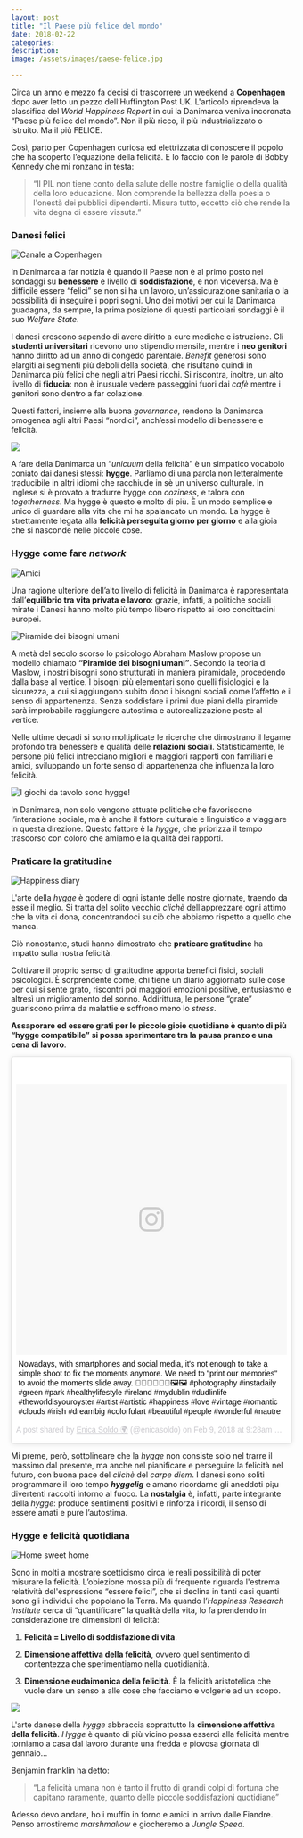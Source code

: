 ```yaml
---
layout: post
title: "Il Paese più felice del mondo"
date: 2018-02-22
categories:
description:
image: /assets/images/paese-felice.jpg

---
```

Circa un anno e mezzo fa decisi di trascorrere un weekend a **Copenhagen** dopo aver letto un pezzo dell’Huffington Post UK. L'articolo riprendeva la classifica del _World Happiness Report_ in cui  la Danimarca  veniva incoronata “Paese più felice del mondo”. Non il più ricco, il più industrializzato o istruito. Ma il più FELICE.

Così, parto per Copenhagen curiosa ed elettrizzata di conoscere il popolo che ha scoperto l’equazione della felicità. E lo faccio con le parole di Bobby Kennedy che mi ronzano in testa:

>“Il PIL non tiene conto della salute delle nostre famiglie o della qualità della loro educazione. Non comprende la bellezza della poesia o l'onestà dei pubblici dipendenti.  Misura tutto, eccetto ciò che rende la vita degna di essere vissuta.”

### Danesi felici

![Canale a Copenhagen](/assets/images/danesi-felici.jpg)

In Danimarca a far notizia è quando il Paese non è al primo posto nei sondaggi su **benessere** e livello di **soddisfazione**, e non viceversa.
Ma è difficile essere “felici” se non si ha un lavoro, un’assicurazione sanitaria o la possibilità di inseguire i popri sogni. Uno dei motivi per cui la Danimarca guadagna, da sempre, la prima posizione di questi particolari sondaggi è il suo _Welfare State_.

I danesi crescono sapendo di avere diritto a cure mediche e istruzione. Gli **studenti universitari** ricevono uno stipendio mensile, mentre i **neo genitori** hanno diritto ad un anno di congedo parentale. _Benefit_ generosi sono elargiti ai segmenti più deboli della società, che risultano quindi in Danimarca più felici che negli altri Paesi ricchi.
Si riscontra, inoltre, un alto livello di **fiducia**: non è inusuale vedere passeggini fuori dai _cafè_ mentre i genitori sono dentro a far colazione.

Questi fattori, insieme alla buona _governance_, rendono la Danimarca omogenea agli altri Paesi “nordici”, anch’essi modello di benessere e felicità.

![](/assets/images/fireplace.jpg)

A fare della Danimarca un “_unicuum_ della felicità” è un simpatico vocabolo coniato dai danesi stessi: **hygge**.
Parliamo di una parola non letteralmente traducibile in altri idiomi che racchiude in sè un universo culturale.
In inglese si è provato a tradurre hygge con _coziness_, e talora con _togetherness_. Ma hygge è questo e molto di più. È un modo semplice e unico di guardare alla vita che mi ha spalancato un mondo.
La hygge è strettamente legata alla **felicità perseguita giorno per giorno** e alla gioia che si nasconde nelle piccole cose.

### Hygge come fare _network_

![Amici](/assets/images/hygge-friends.jpg)

Una ragione ulteriore dell’alto livello di felicità in Danimarca è rappresentata dall’**equilibrio tra vita privata e lavoro**: grazie, infatti, a politiche sociali mirate i Danesi hanno molto più tempo libero rispetto ai loro concittadini europei.

![Piramide dei bisogni umani](/assets/images/priramide-maslow.jpg)

A metà del secolo scorso lo psicologo Abraham Maslow propose un modello chiamato **“Piramide dei bisogni umani”**.
Secondo la teoria di Maslow, i nostri bisogni sono strutturati in maniera piramidale, procedendo dalla base al vertice. I bisogni più elementari sono quelli fisiologici e la sicurezza, a cui si aggiungono subito dopo i bisogni sociali come l’affetto e il senso di appartenenza. Senza soddisfare i primi due piani della piramide sarà improbabile raggiungere autostima  e autorealizzazione poste al vertice.

Nelle ultime decadi si sono moltiplicate le ricerche che dimostrano il legame profondo tra benessere e qualità delle **relazioni sociali**. Statisticamente, le persone più felici intrecciano migliori e maggiori rapporti con familiari e amici, sviluppando un forte senso di appartenenza che influenza la loro felicità.

![I giochi da tavolo sono _hygge_!](/assets/images/board-games.jpg)

In Danimarca, non solo vengono attuate politiche che favoriscono l’interazione sociale, ma è anche il fattore culturale e linguistico a viaggiare in questa direzione. Questo fattore è la _hygge_, che priorizza il tempo trascorso con coloro che amiamo e la qualità dei rapporti.

### Praticare la gratitudine

![Happiness diary](/assets/images/happiness-diary.jpg)

L'arte della _hygge_ è godere di ogni istante delle nostre giornate, traendo da esse il meglio. Si tratta del solito vecchio _clichè_ dell’apprezzare ogni attimo che la vita ci dona, concentrandoci su ciò che abbiamo rispetto a quello che manca.

Ciò nonostante, studi hanno dimostrato che **praticare gratitudine** ha impatto sulla nostra felicità.

Coltivare il proprio senso di gratitudine apporta benefici fisici, sociali  psicologici. È sorprendente come, chi tiene un diario aggiornato sulle cose per cui si sente grato, riscontri poi maggiori emozioni positive, entusiasmo e altresì un miglioramento del sonno. Addirittura, le persone “grate” guariscono prima da malattie e soffrono meno lo _stress_.

 **Assaporare ed essere grati per le piccole gioie quotidiane è quanto di più “hygge compatibile” si possa sperimentare tra la pausa pranzo e una cena di lavoro**.

 <blockquote class="instagram-media" data-instgrm-captioned data-instgrm-permalink="https://www.instagram.com/p/Be-_2x_DA93/" data-instgrm-version="8" style=" background:#FFF; border:0; border-radius:3px; box-shadow:0 0 1px 0 rgba(0,0,0,0.5),0 1px 10px 0 rgba(0,0,0,0.15); margin: 1px; max-width:658px; padding:0; width:99.375%; width:-webkit-calc(100% - 2px); width:calc(100% - 2px);"><div style="padding:8px;"> <div style=" background:#F8F8F8; line-height:0; margin-top:40px; padding:50.0% 0; text-align:center; width:100%;"> <div style=" background:url(data:image/png;base64,iVBORw0KGgoAAAANSUhEUgAAACwAAAAsCAMAAAApWqozAAAABGdBTUEAALGPC/xhBQAAAAFzUkdCAK7OHOkAAAAMUExURczMzPf399fX1+bm5mzY9AMAAADiSURBVDjLvZXbEsMgCES5/P8/t9FuRVCRmU73JWlzosgSIIZURCjo/ad+EQJJB4Hv8BFt+IDpQoCx1wjOSBFhh2XssxEIYn3ulI/6MNReE07UIWJEv8UEOWDS88LY97kqyTliJKKtuYBbruAyVh5wOHiXmpi5we58Ek028czwyuQdLKPG1Bkb4NnM+VeAnfHqn1k4+GPT6uGQcvu2h2OVuIf/gWUFyy8OWEpdyZSa3aVCqpVoVvzZZ2VTnn2wU8qzVjDDetO90GSy9mVLqtgYSy231MxrY6I2gGqjrTY0L8fxCxfCBbhWrsYYAAAAAElFTkSuQmCC); display:block; height:44px; margin:0 auto -44px; position:relative; top:-22px; width:44px;"></div></div> <p style=" margin:8px 0 0 0; padding:0 4px;"> <a href="https://www.instagram.com/p/Be-_2x_DA93/" style=" color:#000; font-family:Arial,sans-serif; font-size:14px; font-style:normal; font-weight:normal; line-height:17px; text-decoration:none; word-wrap:break-word;" target="_blank">Nowadays, with smartphones and social media, it&#39;s not enough to take a simple shoot to fix the moments anymore. We need to &#34;print our memories&#34; to avoid the moments slide away. 📸📸📠📠🎨🎨🖼️🖼️ #photography #instadaily #green #park #healthylifestyle #ireland #mydublin #dudlinlife #theworldisyouroyster #artist #artistic #happiness #love #vintage #romantic #clouds #irish #dreambig #colorfulart #beautiful #people #wonderful #nautre</a></p> <p style=" color:#c9c8cd; font-family:Arial,sans-serif; font-size:14px; line-height:17px; margin-bottom:0; margin-top:8px; overflow:hidden; padding:8px 0 7px; text-align:center; text-overflow:ellipsis; white-space:nowrap;">A post shared by <a href="https://www.instagram.com/enicasoldo/" style=" color:#c9c8cd; font-family:Arial,sans-serif; font-size:14px; font-style:normal; font-weight:normal; line-height:17px;" target="_blank"> Enica Soldo 🌍</a> (@enicasoldo) on <time style=" font-family:Arial,sans-serif; font-size:14px; line-height:17px;" datetime="2018-02-09T17:28:58+00:00">Feb 9, 2018 at 9:28am PST</time></p></div></blockquote> <script async defer src="//www.instagram.com/embed.js"></script>

Mi preme, però, sottolineare che la _hygge_ non consiste solo nel trarre il massimo dal presente, ma anche nel pianificare e perseguire la felicità nel futuro, con buona pace del _clichè_ del _carpe diem_. I danesi sono soliti programmare il loro tempo _**hyggelig**_ e amano ricordarne gli aneddoti pi¡u divertenti raccolti intorno al fuoco. La **nostalgia** è, infatti, parte integrante della _hygge_: produce sentimenti positivi e rinforza i ricordi, il senso di essere amati e pure l’autostima.

### Hygge e felicità quotidiana

![Home sweet home](/assets/images/home-sweet-home.jpg)

Sono in molti a mostrare scetticismo circa le reali possibilità di poter misurare la felicità. L’obiezione mossa  più di frequente riguarda l'estrema relatività del'espressione “essere felici”, che si declina in tanti casi quanti sono gli individui che popolano la Terra.
Ma quando l’_Happiness Research Institute_ cerca di “quantificare” la qualità della vita, lo fa prendendo in considerazione tre dimensioni di felicità:

1. **Felicità = Livello di soddisfazione di vita**.

2. **Dimensione affettiva della felicità**, ovvero quel sentimento di contentezza che sperimentiamo nella quotidianità.

3. **Dimensione eudaimonica della felicità**. È la felicità aristotelica che vuole dare un senso a alle cose che facciamo e volgerle ad un scopo.

![](/assets/images/feet.jpg)

L'arte danese della _hygge_ abbraccia soprattutto la **dimensione affettiva della felicità**. _Hygge_ è quanto di più vicino possa esserci alla felicità mentre torniamo a casa dal lavoro durante una fredda e piovosa giornata di gennaio...

Benjamin franklin ha detto:

> “La felicità umana non è tanto il frutto di grandi colpi di fortuna che capitano raramente, quanto delle piccole soddisfazioni quotidiane”

Adesso devo andare, ho i muffin in forno e amici in arrivo dalle Fiandre. Penso arrostiremo _marshmallow_ e giocheremo a _Jungle Speed_.
